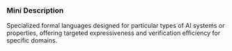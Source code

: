 ### Mini Description

Specialized formal languages designed for particular types of AI systems or properties, offering targeted expressiveness and verification efficiency for specific domains.
